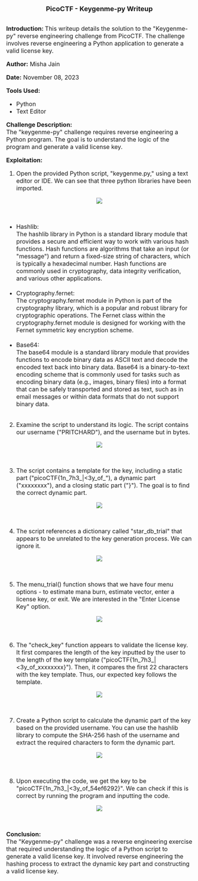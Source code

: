 <font size = '4'>
<center>
<b>
PicoCTF - Keygenme-py Writeup 
</b>
</center>
</font>

<br>
<font size = '3'>

<b>Introduction: </b>
This writeup details the solution to the "Keygenme-py" reverse engineering challenge from PicoCTF. The challenge involves reverse engineering a Python application to generate a valid license key.

<b>Author:</b> Misha Jain

<b>Date:</b> November 08, 2023

<b>Tools Used:</b><br>
- Python
- Text Editor

<b>Challenge Description:</b><br>
The "keygenme-py" challenge requires reverse engineering a Python program. The goal is to understand the logic of the program and generate a valid license key.

<b>Exploitation:</b><br>
1. Open the provided Python script, "keygenme.py," using a text editor or IDE. We can see that three python libraries have been imported.<br>

<center>

![](<Pictures/Keygenme-py - Python_Libraries.png>)

</center><br>

- Hashlib:<br> The hashlib library in Python is a standard library module that provides a secure and efficient way to work with various hash functions. Hash functions are algorithms that take an input (or "message") and return a fixed-size string of characters, which is typically a hexadecimal number. Hash functions are commonly used in cryptography, data integrity verification, and various other applications.<br><br>
- Cryptography.fernet:<br> The cryptography.fernet module in Python is part of the cryptography library, which is a popular and robust library for cryptographic operations. The Fernet class within the cryptography.fernet module is designed for working with the Fernet symmetric key encryption scheme. <br><br>
- Base64:<br> The base64 module is a standard library module that provides functions to encode binary data as ASCII text and decode the encoded text back into binary data. Base64 is a binary-to-text encoding scheme that is commonly used for tasks such as encoding binary data (e.g., images, binary files) into a format that can be safely transported and stored as text, such as in email messages or within data formats that do not support binary data.<br><br>

2. Examine the script to understand its logic. The script contains our username ("PRITCHARD"), and the username but in bytes.<br>

<center>

![](<Pictures/Keygenme-py - Username.png>)

</center><br>

3. The script contains a template for the key, including a static part ("picoCTF{1n_7h3_|<3y_of_"), a dynamic part ("xxxxxxxx"), and a closing static part ("}"). The goal is to find the correct dynamic part.<br>

<center>

![](<Pictures/Keygenme-py - Key.png>)

</center><br>

4. The script references a dictionary called "star_db_trial" that appears to be unrelated to the key generation process. We can ignore it.<br>

<center>

![](<Pictures/Keygenme-py - Dictionary.png>)

</center><br>

5. The menu_trial() function shows that we have four menu options - to estimate mana burn, estimate vector, enter a license key, or exit. We are interested in the "Enter License Key" option.<br>

<center>

![](<Pictures/Keygenme-py - Menu_Trial.png>)

</center><br>

6. The "check_key" function appears to validate the license key. It first compares the length of the key inputted by the user to the length of the key template ("picoCTF{1n_7h3_|<3y_of_xxxxxxxx}"). Then, it compares the first 22 characters with the key template. Thus, our expected key follows the template.<br>

<center>

![](<Pictures/Keygenme-py - Initial_Conditions.png>)

</center><br>

7. Create a Python script to calculate the dynamic part of the key based on the provided username. You can use the hashlib library to compute the SHA-256 hash of the username and extract the required characters to form the dynamic part.<br>

<center>

![](<Pictures/Keygenme-py - Python_Code.png>)

</center><br>

8. Upon executing the code, we get the key to be "picoCTF{1n_7h3_|<3y_of_54ef6292}". We can check if this is correct by running the program and inputting the code.<br>

<center>

![](<Pictures/Keygenme-py - Key_Test.png>)

</center><br>

<b>Conclusion:</b><br>
The "Keygenme-py" challenge was a reverse engineering exercise that required understanding the logic of a Python script to generate a valid license key. It involved reverse engineering the hashing process to extract the dynamic key part and constructing a valid license key.

</font>